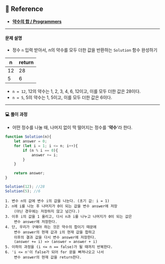
## 📔 Reference

- **[약수의 합 / Programmers](https://school.programmers.co.kr/learn/courses/30/lessons/12928)**

---

#### 문제 설명

- 정수 `n` 입력 받아서, n의 약수를 모두 더한 값을 반환하는 `Solution` 함수 완성하기

| n | return |
| ---- | ---- |
| 12 | 28 |
| 5 | 6 |

- `n = 12`, 12의 약수는 1, 2, 3, 4, 6, 12이고, 이를 모두 더한 값은 28이다.
- `n = 5`, 5의 약수는 1, 5이고, 이를 모두 더한 값은 6이다.

---

#### 💻 풀이 과정

- 어떤 정수를 나눌 때, 나머지 없이 딱 떨어지는 정수를 '**약수**'라 한다.

``` js
function Solution(n){
	let answer = 0;
	for (let i = 1; i <= n; i++){
		if (n % i == 0){
			answer += i;
		}
	}
	
	return answer;
}

Solution(12); //28
Solution(5); //6
```

```
1. 변수 n의 값에 변수 i의 값을 나눈다. (초기 값: i = 1)
2. n에 i를 나눈 후 나머지가 0이 되는 값을 변수 answer에 저장
	(아닌 경우에는 저장하지 않고 넘긴다.)
3. 이후 i의 값을 1 올리고, 다시 n과 i를 나누고 나머지가 0이 되는 값은
	변수 answer에 저장한다.
4. 단, 우리가 구해야 하는 것은 약수의 합이기 때문에
	변수 answer의 현재 값과 i의 현재 값을 합하고
	이후의 결과 값을 다시 변수 answer에 저장한다.
	(answer += i) => (answer = answer + i)
5. 이하의 과정을 (i <= n == false)가 될 때까지 반복한다.
6. 'i <= n'이 false가 되어 for 문을 빠져나오고 나서
	변수 answer의 현재 값을 return한다.
```


